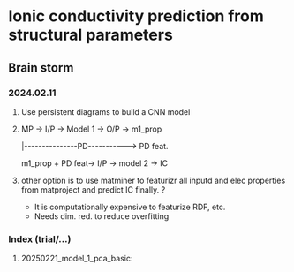 # Ionic conductivity prediction from structural parameters

## Brain storm
### 2024.02.11
1. Use persistent diagrams to build a CNN model
2. MP -> I/P -> Model 1 -> O/P -> m1_prop

   |---------------PD-----------> PD feat.

    m1_prop + PD feat-> I/P -> model 2 -> IC 

3. other option is to use matminer to  featurizr all inputd and elec properties from matproject and predict IC finally. ?
   - It is computationally expensive to featurize RDF, etc.
   - Needs dim. red. to reduce overfitting

### Index (trial/...)
1. 20250221_model_1_pca_basic: 